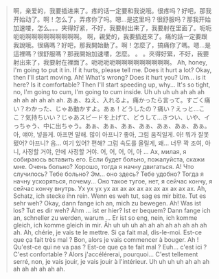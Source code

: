 >  啊，亲爱的，我要插进来了。疼的话一定要和我说哦。很疼吗？好吧，那我开始动了。啊！怎么了，弄疼你了吗。嗯...是这里吗？很舒服吗？那我开始加速喽，怎么。。。夹得好紧，不好，我要射出来了，我要射在里面了。呃呃呃呃啊啊啊啊啊啊啊啊啊。
> 啊，親愛的，我要插進來了。痛的話一定要跟我說哦。很痛嗎？好吧，那我開始動了。啊！怎麼了，搞痛你了嗎。嗯...是這裡嗎？很舒服嗎？那我開始加速嘍，怎麼。 。 。夾得好緊，不好，我要射出來了，我要射在裡面了。呃呃呃呃啊啊啊啊啊啊啊啊啊。
> Ah, honey, I'm going to put it in. If it hurts, please tell me. Does it hurt a lot? Okay, then I'll start moving. Ah! What's wrong? Does it hurt you? Um... is it here? Is it comfortable? Then I'll start speeding up, why... It's so tight, no, I'm going to cum, I'm going to cum inside. Uh uh uh uh ah ah ah ah ah ah ah ah ah.
> あぁ、ねえ、入れるよ。痛かったら言って。すごく痛い？わかった、じゃあ動かすよ。あぁ！どうしたの？痛い？えっと…ここ？気持ちいい？じゃあスピードを上げて、どうして…きつい、いや、イっちゃう、中に出ちゃう。あぁ、あぁ、あぁ、あぁ、あぁ、あぁ、あぁ。
> 아, 얘야, 넣을게. 아프면 말해. 많이 아프니? 좋아, 그럼 움직일게. 아! 뭐가 잘못됐어? 아프니? 음... 여기 있어? 편해? 그럼 속도를 올릴게, 왜... 너무 꽉 조여, 아니, 사정할 거야, 안에 사정할 거야. 어, 어, 어, 어, 아 ...
> Ах, милая, я собираюсь вставить его. Если будет больно, пожалуйста, скажи мне. Очень больно? Хорошо, тогда я начну двигаться. А! Что случилось? Тебе больно? Эм... оно здесь? Тебе удобно? Тогда я начну ускоряться, почему... Оно такое тугое, нет, я сейчас кончу, я сейчас кончу внутрь. Ух ух ух ух ах ах ах ах ах ах ах ах ах ах.
> Ah, Schatz, ich stecke ihn rein. Wenn es weh tut, sag es mir bitte. Tut es sehr weh? Okay, dann fange ich an, mich zu bewegen. Ah! Was ist los? Tut es dir weh? Ähm … ist er hier? Ist er bequem? Dann fange ich an, schneller zu werden, warum … Er ist so eng, nein, ich komme gleich, ich komme gleich in mir. Äh uh uh uh ah ah ah ah ah ah ah ah ah.
> Ah, chérie, je vais te le mettre. Si ça fait mal, dis-le-moi. Est-ce que ça fait très mal ? Bon, alors je vais commencer à bouger. Ah ! Qu'est-ce qui ne va pas ? Est-ce que ça te fait mal ? Euh... c'est ici ? C'est confortable ? Alors j'accélérerai, pourquoi... C'est tellement serré, non, je vais jouir, je vais jouir à l'intérieur. Uh uh uh uh ah ah ah ah ah ah ah ah ah.

